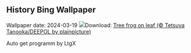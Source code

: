 ## History Bing Wallpaper
Wallpaper date: 2024-03-19
![](https://www.bing.com/th?id=OHR.SpringFrog_EN-IN2337818146_UHD.jpg&w=1000)Download: [Tree frog on leaf (© Tetsuya Tanooka/DEEPOL by plainpicture)](https://www.bing.com/th?id=OHR.SpringFrog_EN-IN2337818146_UHD.jpg)

Auto get programm by LtgX
